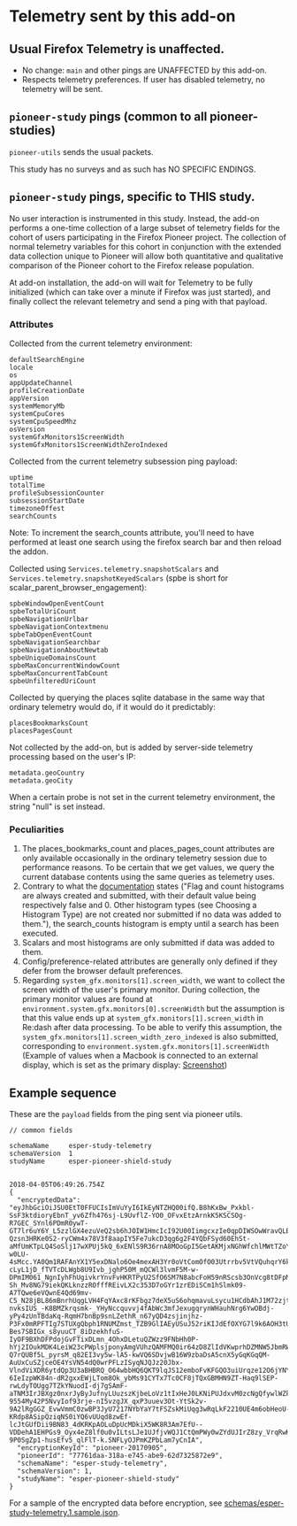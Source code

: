 # Telemetry sent by this add-on

## Usual Firefox Telemetry is unaffected.

* No change: `main` and other pings are UNAFFECTED by this add-on.
* Respects telemetry preferences. If user has disabled telemetry, no telemetry will be sent.

## `pioneer-study` pings (common to all pioneer-studies)

`pioneer-utils` sends the usual packets.

This study has no surveys and as such has NO SPECIFIC ENDINGS.

## `pioneer-study` pings, specific to THIS study.

No user interaction is instrumented in this study. Instead, the add-on performs a one-time collection of a large
subset of telemetry fields for the cohort of users participating in the Firefox Pioneer project. The collection of
normal telemetry variables for this cohort in conjunction with the extended data collection unique to Pioneer will
allow both quantitative and qualitative comparison of the Pioneer cohort to the Firefox release population.

At add-on installation, the add-on will wait for Telemetry to be fully initialized
(which can take over a minute if Firefox was just started), and finally collect the relevant telemetry and send a ping with that payload.

### Attributes

Collected from the current telemetry environment:

```
defaultSearchEngine
locale
os
appUpdateChannel
profileCreationDate
appVersion
systemMemoryMb
systemCpuCores
systemCpuSpeedMhz
osVersion
systemGfxMonitors1ScreenWidth
systemGfxMonitors1ScreenWidthZeroIndexed
```

Collected from the current telemetry subsession ping payload:

```
uptime
totalTime
profileSubsessionCounter
subsessionStartDate
timezoneOffest
searchCounts
```

Note: To increment the search_counts attribute, you'll need to have performed at least one search using the firefox search bar and then reload the addon.

Collected using `Services.telemetry.snapshotScalars` and `Services.telemetry.snapshotKeyedScalars` (spbe is short for scalar_parent_browser_engagement):

```
spbeWindowOpenEventCount
spbeTotalUriCount
spbeNavigationUrlbar
spbeNavigationContextmenu
spbeTabOpenEventCount
spbeNavigationSearchbar
spbeNavigationAboutNewtab
spbeUniqueDomainsCount
spbeMaxConcurrentWindowCount
spbeMaxConcurrentTabCount
spbeUnfilteredUriCount
```

Collected by querying the places sqlite database in the same way that ordinary telemetry would do, if it would do it predictably:

```
placesBookmarksCount
placesPagesCount
```

Not collected by the add-on, but is added by server-side telemetry processing based on the user's IP:

```
metadata.geoCountry
metadata.geoCity
```

When a certain probe is not set in the current telemetry environment, the string "null" is set instead.

### Peculiarities

1. The places_bookmarks_count and places_pages_count attributes are only available occasionally in the ordinary telemetry session due to performance reasons. To be certain that we get values, we query the current database contents using the same queries as telemetry uses.
1. Contrary to what the [documentation](https://firefox-source-docs.mozilla.org/toolkit/components/telemetry/telemetry/data/main-ping.html) states ("Flag and count histograms are always created and submitted, with their default value being respectively false and 0. Other histogram types (see Choosing a Histogram Type) are not created nor submitted if no data was added to them."), the search_counts histogram is empty until a search has been executed.
1. Scalars and most histograms are only submitted if data was added to them.
1. Config/preference-related attributes are generally only defined if they defer from the browser default preferences.
1. Regarding `system_gfx.monitors[1].screen_width`, we want to collect the screen width of the user's primary monitor. During collection, the primary monitor values are found at `environment.system.gfx.monitors[0].screenWidth` but the assumption is that this value ends up at `system_gfx.monitors[1].screen_width` in Re:dash after data processing. To be able to verify this assumption, the `system_gfx.monitors[1].screen_width_zero_indexed` is also submitted, corresponding to `environment.system.gfx.monitors[1].screenWidth` (Example of values when a Macbook is connected to an external display, which is set as the primary display: [Screenshot](https://www.dropbox.com/s/u3hs2uy3sald4yr/Screenshot%202017-11-03%2014.05.06.png?dl=0))

## Example sequence

These are the `payload` fields from the ping sent via pioneer utils.

```
// common fields

schemaName     esper-study-telemetry
schemaVersion  1
studyName      esper-pioneer-shield-study


2018-04-05T06:49:26.754Z
{
  "encryptedData": "eyJhbGciOiJSU0EtT0FFUCIsImVuYyI6IkEyNTZHQ00ifQ.B8hKxBw_Pxkbl-SsF3ktdioryEbnT_yv6Zfh476sj-L9UvflZ-YO0_OFvxEtzArnkK5KSCSOg-R7GEC_SYnl6PDmR0ywT-GT7lr6uY6Y_L5zzlGX4ezuVeQ2sb6hJOIW1HmcIcI92U00IimgcxzIe0qpDIWSOwWravQLB2v0I1w6bGr0S1BtzXol1AC-Qzsn3HRKe0S2-ryCWm4x78V3f8aapIY5Fe7ukcD3qg6g2F4YQbFSyd60EhSt-aMfUmKTpLQ4SoSlj17wXPUj5kQ_6xENlS9R36rnA8MOoGpI5GetAKMjxNGhWfchlMWtTZoYml80bSpBccN9R7EKOSdS4w.w_n9g-w0LU-4sMcc.YA0Qm1RAFAnYX1Y5exDNalo6Oe4mexAH3Yr0oVtComOfO03Utrrbv5VtVQuhqrY6k1rN9CX9Ysijda6eZ6v2RyfsA-cLyL1jD_fTVTcDLWgb8U9Ivb_jghP50M_mQCWl3lvmF5M-w-DPmIM061_NgnIyhFhUgivkrYnvFvHKRTPyU2SfO6SM7N8abcFoH59nRScsb3OnVcg8tDFpMqfMVRq-Sh_Mv8NG79iekQKLknzzROfffREivLX2c353D7oGYr1zrEDiSCm1hSlmk09-A7TQwe6eVQwnE4Qd69mv-C5_N28jBL86mBnrhUqgLVH4FqYAxc8rKFbgz7deX5uS6ohqmavuLsycu1HCdbAhJ1M72zjtvuWOOrzZNWF3-nvksIUS_-K8BMZkrqsmk-_YHyNccquvvj4fAbWc3mfJexugqrynWHauhNrg6YwOBdj-yPy4zUnTBdaKq-RqmH7bnBp9snLZethR_n67yQD4zsjinjhz-P3Fx0mRPFTIg7STUXgQbph1RNUMZmst_TZB9GlIAEyUSuJ52riKIJdEfOXYG7l9k6AOH3tUS5O2MjX7sbU0PEoZbSSOGBu50JoRUnW-Bes7SBIGx_s8yuuCT_8iDzekhfuS-IyOF9BXhDFPdojGvFTixDLmn_4OhxDLetuQZWzz9FNbHh0P-hYj2IOukMDK4LeiW23cPWplsjponyAmgVUhzQAMFMQ0ir64zD8ZlIdVKwprhDZMNW5JbmRWrf2W2_qpERI8QYk51pT9Tv68OmaJf5z-Q7rQUBf5L_pyrsM_q82EI3vy5w-lA5-kwVQ6SDvjwB16W9zbaDsA5cnX5yGqKGqQM-AuUxCuSZjceOE4YsVN54dQ0wrPFLzISyqNJQJz20Jbx-VlndViXDR6ytdQp3U3aBHBRQ_O64wbbHQ6QKT9lqJS12emboFvKFGQO3uiUrqze12O6jYNYiBZcqc265ipYOCtYl6FqiZfMd4WDWp8oVR8UIcLoKgFw-6IeIzpWK84n-dR2gxxEWjLTom8Ok_ybMs91CYTx7Tc0CF8jTQxGBMHN9ZT-Haq9lSEP-rwLdyTOUgg7TZkYNuodI-dj7gSAmF-aTNM3IrJBXgz0nxrJyByJufnyLUuzszKjbeLoVz1tIxHeJ0LKNiPUJdxvM0zcNgQfywlWZkUp_gNKWVVGt89qdN69q1NS8R6tcllLWvpjlMmrf4QQEA5pfMfDx1gqW237Ansq-9554My42P5NvyIof93rje-nI5vzgJX_qxP3uuev3Ot-YtSk2v-9A2lRgGGZ_EvwVmmC0zwBP3JyU7217NYbYaY7tFSZskMiUqg3wRqLkF2210UE4m6obHeoU-KRdp8ASipQziqNS0iYQ6vUUqd8zwEf-lcJtGUfDii9BN83_4dKRKpAOLuDpUcMDkiX5WK8R3Am7EfU--VDDehA1EHPGs9_Oyx4eZ8lf0u0vILtsLJe1UJfjvWQJ1CtQmPWy0wZYdUJIrZ8zy_VrqRwK9tAzx-9P0SgZp1-husEfv5_qlFlT-k.SNFLyOJPmKZPbLam7yCnIA",
  "encryptionKeyId": "pioneer-20170905",
  "pioneerId": "77761daa-318a-e745-abe9-62d7325872e9",
  "schemaName": "esper-study-telemetry",
  "schemaVersion": 1,
  "studyName": "esper-pioneer-shield-study"
}
```

For a sample of the encrypted data before encryption, see [schemas/esper-study-telemetry.1.sample.json](./schemas/esper-study-telemetry.1.sample.json).

